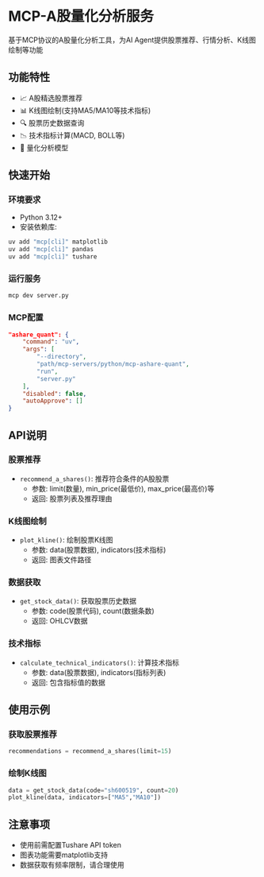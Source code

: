# MCP-A股量化分析服务

基于MCP协议的A股量化分析工具，为AI Agent提供股票推荐、行情分析、K线图绘制等功能

## 功能特性

- 📈 A股精选股票推荐
- 📊 K线图绘制(支持MA5/MA10等技术指标)
- 🔍 股票历史数据查询
- 📉 技术指标计算(MACD, BOLL等)
- 🧮 量化分析模型

## 快速开始

### 环境要求
- Python 3.12+
- 安装依赖库:
```bash
uv add "mcp[cli]" matplotlib 
uv add "mcp[cli]" pandas
uv add "mcp[cli]" tushare
```

### 运行服务
```bash
mcp dev server.py
```

### MCP配置
```json
"ashare_quant": {
    "command": "uv",
    "args": [
        "--directory",
        "path/mcp-servers/python/mcp-ashare-quant",
        "run", 
        "server.py"
    ],
    "disabled": false,
    "autoApprove": []
}
```

## API说明

### 股票推荐
- `recommend_a_shares()`: 推荐符合条件的A股股票
  - 参数: limit(数量), min_price(最低价), max_price(最高价)等
  - 返回: 股票列表及推荐理由

### K线图绘制  
- `plot_kline()`: 绘制股票K线图
  - 参数: data(股票数据), indicators(技术指标)
  - 返回: 图表文件路径

### 数据获取
- `get_stock_data()`: 获取股票历史数据
  - 参数: code(股票代码), count(数据条数)
  - 返回: OHLCV数据

### 技术指标
- `calculate_technical_indicators()`: 计算技术指标
  - 参数: data(股票数据), indicators(指标列表)
  - 返回: 包含指标值的数据

## 使用示例

### 获取股票推荐
```python
recommendations = recommend_a_shares(limit=15)
```

### 绘制K线图
```python 
data = get_stock_data(code="sh600519", count=20)
plot_kline(data, indicators=["MA5","MA10"])
```

## 注意事项
- 使用前需配置Tushare API token
- 图表功能需要matplotlib支持
- 数据获取有频率限制，请合理使用
